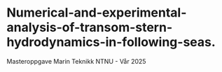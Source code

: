 # Numerical-and-experimental-analysis-of-transom-stern-hydrodynamics-in-following-seas.
Masteroppgave Marin Teknikk NTNU - Vår 2025
